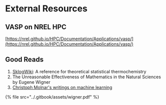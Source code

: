 # External Resources

## VASP on NREL HPC

[https://nrel.github.io/HPC/Documentation/Applications/vasp/](https://nrel.github.io/HPC/Documentation/Applications/vasp/)

## Good Reads

1. [SklogWiki](http://www.sklogwiki.org/SklogWiki/index.php/Main\_Page): A reference for theoretical statistical thermochemistry
2. The Unreasonable Effectiveness of Mathematics in the Natural Sciences by Eugene Wigner
3. [Christoph Molnar's writings on machine learning](https://christophmolnar.com/)

{% file src="../.gitbook/assets/wigner.pdf" %}

